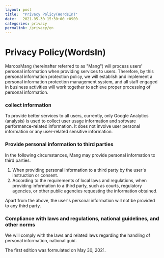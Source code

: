 ```yaml
---
layout: post
title:  "Privacy Policy(WordsIn)"
date:   2021-05-30 15:30:00 +0900
categories: privacy
permalink: /privacy/en
---
```

# Privacy Policy(WordsIn)

MarcosMang (hereinafter referred to as "Mang") will process users' personal information when providing services to users. Therefore, by this personal information protection policy, we will establish and implement a personal information protection management system, and all staff engaged in business activities will work together to achieve proper processing of personal information.

### collect information
To provide better services to all users, currently, only Google Analytics (analysis) is used to collect user usage information and software performance-related information. It does not involve user personal information or any user-related sensitive information.

### Provide personal information to third parties
In the following circumstances, Mang may provide personal information to third parties.

1. When providing personal information to a third party by the user's instruction or consent.
2. According to the requirements of local laws and regulations, when providing information to a third party, such as courts, regulatory agencies, or other public agencies requesting the information obtained.

Apart from the above, the user's personal information will not be provided to any third party.

### Compliance with laws and regulations, national guidelines, and other norms
We will comply with the laws and related laws regarding the handling of personal information, national guid.

The first edition was formulated on May 30, 2021.
